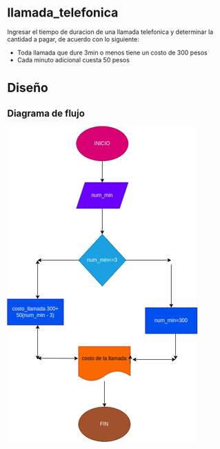 # llamada_telefonica
Ingresar el tiempo de duracion de una llamada telefonica y determinar la cantidad a pagar, de acuerdo con lo siguiente: 
- Toda llamada que dure 3min o menos tiene un costo de 300 pesos
- Cada minuto adicional cuesta 50 pesos


# Diseño 

## Diagrama de flujo 

![Diagrama de flujo](diagrama.png "Diagrama de flujo")